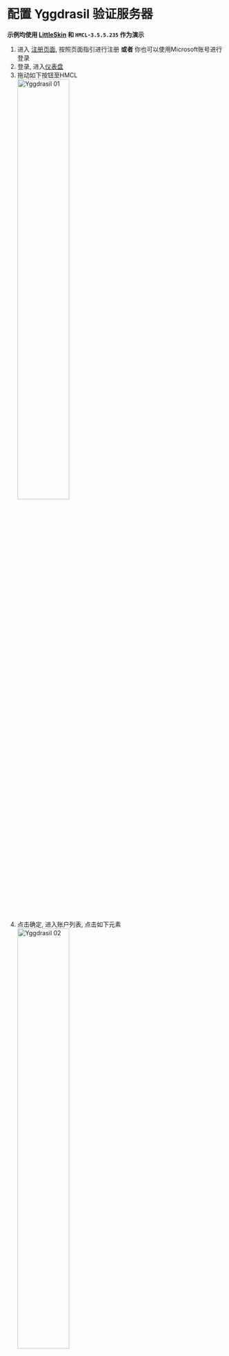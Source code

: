 # 配置 Yggdrasil 验证服务器
**示例均使用 [LittleSkin](https://littleskin.cn/) 和 `HMCL-3.5.5.235` 作为演示**
1. 进入 [注册页面](https://littleskin.cn/auth/register), 按照页面指引进行注册 **或者** 你也可以使用Microsoft账号进行登录
2. 登录, 进入[仪表盘](https://littleskin.cn/user)
3. 拖动如下按钮至HMCL<br>![Yggdrasil 01](/assets/img/guide/Yggdrasil01_zh-cn.png#width-half "Yggdrasil")
4. 点击确定, 进入账户列表, 点击如下元素<br>![Yggdrasil 02](/assets/img/guide/Yggdrasil02_zh-cn.png#width-half "Yggdrasil")
5. 在如下界面填入你的注册时账号和密码, 并点击确定<br>![Yggdrasil 03](/assets/img/guide/Yggdrasil03_zh-cn.png#width-half "Yggdrasil")
6. 选中你新配置的账户后, 即配置完成

<style type="text/css">
img[src*="#width-half"] {
    width: 50%;
}
</style>